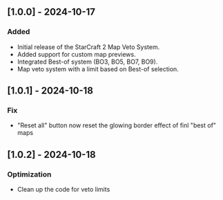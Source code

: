 ## [1.0.0] - 2024-10-17
### Added
- Initial release of the StarCraft 2 Map Veto System.
- Added support for custom map previews.
- Integrated Best-of system (BO3, BO5, BO7, BO9).
- Map veto system with a limit based on Best-of selection.

## [1.0.1] - 2024-10-18
### Fix
- "Reset all" button now reset the glowing border effect of finl "best of" maps

## [1.0.2] - 2024-10-18
### Optimization
- Clean up the code for veto limits